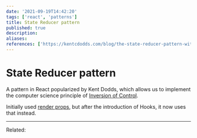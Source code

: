 ```yaml
---
date: '2021-09-19T14:42:20'
tags: ['react', 'patterns']
title: State Reducer pattern 
published: true
description:
aliases:
references: ['https://kentcdodds.com/blog/the-state-reducer-pattern-with-react-hooks']
---
```


# State Reducer pattern
A pattern in React popularized by Kent Dodds, which allows us to implement the computer science principle of [Inversion of Control](202109061436-compound-components.md).

Initially used [render props](202109182011-render-props.md), but after the introduction of Hooks, it now uses that instead.



---
Related: 